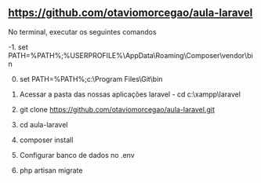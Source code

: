 https://github.com/otaviomorcegao/aula-laravel
----
No terminal, executar os seguintes comandos

-1. set PATH=%PATH%;%USERPROFILE%\AppData\Roaming\Composer\vendor\bin

0. set PATH=%PATH%;c:\Program Files\Git\bin

1. Acessar a pasta das nossas aplicações laravel - cd c:\xampp\laravel

2. git clone https://github.com/otaviomorcegao/aula-laravel.git

3. cd aula-laravel

4. composer install

5. Configurar banco de dados no .env

6. php artisan migrate